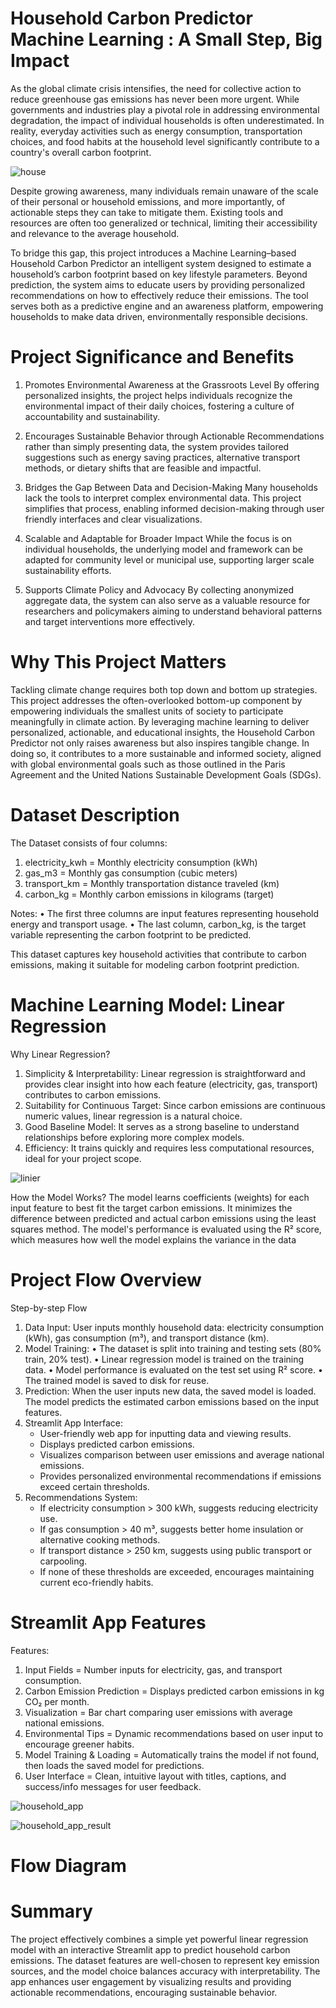 # Household Carbon Predictor Machine Learning : A Small Step, Big Impact
As the global climate crisis intensifies, the need for collective action to reduce greenhouse gas emissions has never been more urgent. While governments and industries play a pivotal role in addressing environmental degradation, the impact of individual households is often underestimated. In reality, everyday activities such as energy consumption, transportation choices, and food habits at the household level significantly contribute to a country's overall carbon footprint.

![house](https://github.com/Farhan-Fadillah/picture_list/blob/df666f301915220c7d2273d31c5124cfd8eee6dc/household.jpg)

Despite growing awareness, many individuals remain unaware of the scale of their personal or household emissions, and more importantly, of actionable steps they can take to mitigate them. Existing tools and resources are often too generalized or technical, limiting their accessibility and relevance to the average household.

To bridge this gap, this project introduces a Machine Learning–based Household Carbon Predictor an intelligent system designed to estimate a household’s carbon footprint based on key lifestyle parameters. Beyond prediction, the system aims to educate users by providing personalized recommendations on how to effectively reduce their emissions. The tool serves both as a predictive engine and an awareness platform, empowering households to make data driven, environmentally responsible decisions.

# Project Significance and Benefits
1. Promotes Environmental Awareness at the Grassroots Level
   By offering personalized insights, the project helps individuals recognize the environmental impact of their daily choices, fostering a culture of accountability and sustainability.

2. Encourages Sustainable Behavior through Actionable Recommendations
   rather than simply presenting data, the system provides tailored suggestions such as energy saving practices, alternative transport methods, or dietary shifts that are feasible and impactful.

3. Bridges the Gap Between Data and Decision-Making
   Many households lack the tools to interpret complex environmental data. This project simplifies that process, enabling informed decision-making through user friendly interfaces and clear visualizations.

5. Scalable and Adaptable for Broader Impact
   While the focus is on individual households, the underlying model and framework can be adapted for community level or municipal use, supporting larger scale sustainability efforts.

6. Supports Climate Policy and Advocacy
   By collecting anonymized aggregate data, the system can also serve as a valuable resource for researchers and policymakers aiming to understand behavioral patterns and target interventions more effectively.

# Why This Project Matters
Tackling climate change requires both top down and bottom up strategies. This project addresses the often-overlooked bottom-up component by empowering individuals the smallest units of society to participate meaningfully in climate action. By leveraging machine learning to deliver personalized, actionable, and educational insights, the Household Carbon Predictor not only raises awareness but also inspires tangible change. In doing so, it contributes to a more sustainable and informed society, aligned with global environmental goals such as those outlined in the Paris Agreement and the United Nations Sustainable Development Goals (SDGs).

# Dataset Description

The Dataset consists of four columns:
1. electricity_kwh = Monthly electricity consumption (kWh)
2. gas_m3 = Monthly gas consumption (cubic meters)
3. transport_km = Monthly transportation distance traveled (km)
4. carbon_kg = Monthly carbon emissions in kilograms (target)

Notes:
•	The first three columns are input features representing household energy and transport usage.
•	The last column, carbon_kg, is the target variable representing the carbon footprint to be predicted.

This dataset captures key household activities that contribute to carbon emissions, making it suitable for modeling carbon footprint prediction.

# Machine Learning Model: Linear Regression

Why Linear Regression?
   1. Simplicity & Interpretability: Linear regression is straightforward and provides clear insight into how each feature (electricity, gas, transport) contributes to carbon emissions.
   2. Suitability for Continuous Target: Since carbon emissions are continuous numeric values, linear regression is a natural choice.
   3. Good Baseline Model: It serves as a strong baseline to understand relationships before exploring more complex models.
   4. Efficiency: It trains quickly and requires less computational resources, ideal for your project scope.

![linier](https://github.com/Farhan-Fadillah/picture_list/blob/e765fc92f2375b9199f5b859e692510854e4db9a/linier%20regress.png)

How the Model Works?
The model learns coefficients (weights) for each input feature to best fit the target carbon emissions. It minimizes the difference between predicted and actual carbon emissions using the least squares method. The model's performance is evaluated using the R² score, which measures how well the model explains the variance in the data

# Project Flow Overview
Step-by-step Flow
   1.	Data Input: User inputs monthly household data: electricity consumption (kWh), gas consumption (m³), and transport distance (km).
   2.	Model Training:
      •	The dataset is split into training and testing sets (80% train, 20% test).
     	•	Linear regression model is trained on the training data.
     	•	Model performance is evaluated on the test set using R² score.
     	•	The trained model is saved to disk for reuse.
   3. Prediction:
      When the user inputs new data, the saved model is loaded. The model predicts the estimated carbon emissions based on the input features.
   4. Streamlit App Interface:
      - User-friendly web app for inputting data and viewing results.
      - Displays predicted carbon emissions.
      - Visualizes comparison between user emissions and average national emissions.
      - Provides personalized environmental recommendations if emissions exceed certain thresholds.
   5. Recommendations System:
      - If electricity consumption > 300 kWh, suggests reducing electricity use.
      - If gas consumption > 40 m³, suggests better home insulation or alternative cooking methods.
      - If transport distance > 250 km, suggests using public transport or carpooling.
      - If none of these thresholds are exceeded, encourages maintaining current eco-friendly habits.

# Streamlit App Features
Features:
1. Input Fields = Number inputs for electricity, gas, and transport consumption.
2. Carbon Emission Prediction	= Displays predicted carbon emissions in kg CO₂ per month.
3. Visualization = Bar chart comparing user emissions with average national emissions.
4. Environmental Tips = Dynamic recommendations based on user input to encourage greener habits.
5. Model Training & Loading = Automatically trains the model if not found, then loads the saved model for predictions.
6. User Interface	= Clean, intuitive layout with titles, captions, and success/info messages for user feedback.

![household_app](https://github.com/Farhan-Fadillah/picture_list/blob/a42aece13c0df38680f843492837e4fde63e7ab8/household%20app.png)

![household_app_result](https://github.com/Farhan-Fadillah/picture_list/blob/a42aece13c0df38680f843492837e4fde63e7ab8/household%20app%20result.png)

# Flow Diagram 

# Summary
The project effectively combines a simple yet powerful linear regression model with an interactive Streamlit app to predict household carbon emissions. The dataset features are well-chosen to represent key emission sources, and the model choice balances accuracy with interpretability. The app enhances user engagement by visualizing results and providing actionable recommendations, encouraging sustainable behavior.








